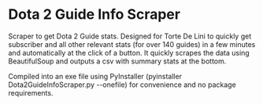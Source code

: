 # Dota 2 Guide Info Scraper
Scraper to get Dota 2 Guide stats. Designed for Torte De Lini to quickly get subscriber and all other relevant stats (for over 140 guides) in a few minutes and automatically at the click of a button. It quickly scrapes the data using BeautifulSoup and outputs a csv with summary stats at the bottom.

Compiled into an exe file using PyInstaller (pyinstaller Dota2GuideInfoScraper.py --onefile) for convenience and no package requirements.
